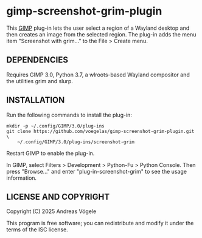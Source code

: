 # gimp-screenshot-grim-plugin

This [GIMP](https://www.gimp.org/) plug-in lets the user select a region of a
Wayland desktop and then creates an image from the selected region.  The
plug-in adds the menu item "Screenshot with grim..." to the File > Create menu.

## DEPENDENCIES

Requires GIMP 3.0, Python 3.7, a wlroots-based Wayland compositor and the
utilities grim and slurp.

## INSTALLATION

Run the following commands to install the plug-in:

    mkdir -p ~/.config/GIMP/3.0/plug-ins
    git clone https://github.com/voegelas/gimp-screenshot-grim-plugin.git \
        ~/.config/GIMP/3.0/plug-ins/screenshot-grim

Restart GIMP to enable the plug-in.

In GIMP, select Filters > Development > Python-Fu > Python Console.  Then press
"Browse..." and enter "plug-in-screenshot-grim" to see the usage information.

## LICENSE AND COPYRIGHT

Copyright (C) 2025 Andreas Vögele

This program is free software; you can redistribute and modify it under the
terms of the ISC license.
